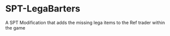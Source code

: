# SPT-LegaBarters

A SPT Modification that adds the missing lega items to the Ref trader within the game
